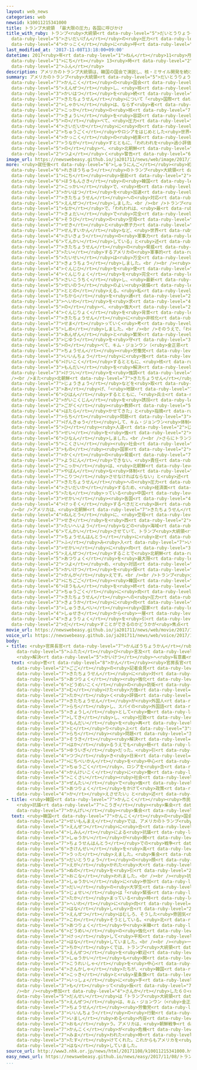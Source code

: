 ```yaml
---
layout: web_news
categories: web
newsid: k10011215341000
title: トランプ大統領 「最大限の圧力」各国に呼びかけ
title_with_ruby: トランプ<ruby>大統領<rt data-ruby-level="5">だいとうりょう</rt></ruby> 「<ruby>最大限<rt
  data-ruby-level="5">さいだいげん</rt></ruby>の<ruby>圧力<rt data-ruby-level="5">あつりょく</rt></ruby>」<ruby>各国<rt
  data-ruby-level="4">かっこく</rt></ruby>に<ruby>呼<rt data-ruby-level="6">よ</rt></ruby>びかけ
last_modified_at: '2017-11-08T13:18:00+09:00'
datetime: 2017<ruby>年<rt data-ruby-level="1">ねん</rt></ruby>11<ruby>月<rt data-ruby-level="1">がつ</rt></ruby>08<ruby>日<rt
  data-ruby-level="1">にち</rt></ruby> 13<ruby>時<rt data-ruby-level="2">じ</rt></ruby>18<ruby>分<rt
  data-ruby-level="2">ふん</rt></ruby>
description: アメリカのトランプ大統領は、韓国の国会で演説し、核・ミサイル開発を続ける北朝鮮について「国際社会は、ならず者国家の核の脅威を容認できない」と述べて、圧力の最大化に向けて中国やロシアをはじめとした世界各国の結束を促すとともに、「われわれを過小評価すべきではない」と述べ、北朝鮮に強く警告しました。
summary: アメリカのトランプ<ruby>大統領<rt data-ruby-level="5">だいとうりょう</rt></ruby>は、<ruby>韓国<rt
  data-ruby-level="7">かんこく</rt></ruby>の<ruby>国会<rt data-ruby-level="2">こっかい</rt></ruby>で<ruby>演説<rt
  data-ruby-level="5">えんぜつ</rt></ruby>し、<ruby>核<rt data-ruby-level="7">かく</rt></ruby>・ミサイル<ruby>開発<rt
  data-ruby-level="3">かいはつ</rt></ruby>を<ruby>続<rt data-ruby-level="4">つづ</rt></ruby>ける<ruby>北朝鮮<rt
  data-ruby-level="7">きたちょうせん</rt></ruby>について「<ruby>国際<rt data-ruby-level="5">こくさい</rt></ruby><ruby>社会<rt
  data-ruby-level="2">しゃかい</rt></ruby>は、ならず<ruby>者<rt data-ruby-level="3">もの</rt></ruby><ruby>国家<rt
  data-ruby-level="2">こっか</rt></ruby>の<ruby>核<rt data-ruby-level="7">かく</rt></ruby>の<ruby>脅威<rt
  data-ruby-level="7">きょうい</rt></ruby>を<ruby>容認<rt data-ruby-level="7">ようにん</rt></ruby>できない」と<ruby>述<rt
  data-ruby-level="5">の</rt></ruby>べて、<ruby>圧力<rt data-ruby-level="5">あつりょく</rt></ruby>の<ruby>最大化<rt
  data-ruby-level="4">さいだいか</rt></ruby>に<ruby>向<rt data-ruby-level="3">む</rt></ruby>けて<ruby>中国<rt
  data-ruby-level="2">ちゅうごく</rt></ruby>やロシアをはじめとした<ruby>世界<rt data-ruby-level="3">せかい</rt></ruby><ruby>各国<rt
  data-ruby-level="4">かっこく</rt></ruby>の<ruby>結束<rt data-ruby-level="4">けっそく</rt></ruby>を<ruby>促<rt
  data-ruby-level="7">うなが</rt></ruby>すとともに、「われわれを<ruby>過小評価<rt data-ruby-level="5">かしょうひょうか</rt></ruby>すべきではない」と<ruby>述<rt
  data-ruby-level="5">の</rt></ruby>べ、<ruby>北朝鮮<rt data-ruby-level="7">きたちょうせん</rt></ruby>に<ruby>強<rt
  data-ruby-level="2">つよ</rt></ruby>く<ruby>警告<rt data-ruby-level="6">けいこく</rt></ruby>しました。
image_url: https://newswebeasy.github.io/ja201711/news/web/image/2017/11/08/K10011215341_1711081145_1711081145_01_02.jpg
more: <ruby>就任後<rt data-ruby-level="6">しゅうにんご</rt></ruby><ruby>初<rt data-ruby-level="4">はつ</rt></ruby>のアジア<ruby>歴訪中<rt
  data-ruby-level="6">れきほうちゅう</rt></ruby>のトランプ<ruby>大統領<rt data-ruby-level="5">だいとうりょう</rt></ruby>は、８<ruby>日<rt
  data-ruby-level="1">にち</rt></ruby><ruby>昼前<rt data-ruby-level="2">ひるまえ</rt></ruby><ruby>訪問先<rt
  data-ruby-level="6">ほうもんさき</rt></ruby>の<ruby>韓国<rt data-ruby-level="7">かんこく</rt></ruby>の<ruby>国会<rt
  data-ruby-level="2">こっかい</rt></ruby>で、<ruby>核<rt data-ruby-level="7">かく</rt></ruby>とミサイルの<ruby>開発<rt
  data-ruby-level="3">かいはつ</rt></ruby>を<ruby>加速<rt data-ruby-level="4">かそく</rt></ruby>させる<ruby>北朝鮮<rt
  data-ruby-level="7">きたちょうせん</rt></ruby>への<ruby>対応<rt data-ruby-level="5">たいおう</rt></ruby>について、<ruby>演説<rt
  data-ruby-level="5">えんぜつ</rt></ruby>しました。<br /><br />トランプ<ruby>大統領<rt data-ruby-level="5">だいとうりょう</rt></ruby>は、この<ruby>中<rt
  data-ruby-level="1">なか</rt></ruby>で、「われわれは、<ruby>最<rt data-ruby-level="4">もっと</rt></ruby>も<ruby>巨大<rt
  data-ruby-level="7">きょだい</rt></ruby>で<ruby>完全<rt data-ruby-level="4">かんぜん</rt></ruby><ruby>装備<rt
  data-ruby-level="6">そうび</rt></ruby>の<ruby>空母<rt data-ruby-level="2">くうぼ</rt></ruby>３<ruby>隻<rt
  data-ruby-level="7">せき</rt></ruby>と<ruby>原子力<rt data-ruby-level="2">げんしりょく</rt></ruby><ruby>潜水艦<rt
  data-ruby-level="7">せんすいかん</rt></ruby>など、<ruby>世界<rt data-ruby-level="3">せかい</rt></ruby><ruby>最強<rt
  data-ruby-level="4">さいきょう</rt></ruby>の<ruby>軍事力<rt data-ruby-level="4">ぐんじりょく</rt></ruby>を<ruby>展開<rt
  data-ruby-level="6">てんかい</rt></ruby>している」と<ruby>述<rt data-ruby-level="5">の</rt></ruby>べ、<ruby>北朝鮮<rt
  data-ruby-level="7">きたちょうせん</rt></ruby>の<ruby>脅威<rt data-ruby-level="7">きょうい</rt></ruby>に<ruby>対<rt
  data-ruby-level="3">たい</rt></ruby>するアメリカの<ruby>軍事的<rt data-ruby-level="4">ぐんじてき</rt></ruby>な<ruby>態勢<rt
  data-ruby-level="5">たいせい</rt></ruby>は<ruby>万全<rt data-ruby-level="7">ばんぜん</rt></ruby>だと<ruby>強調<rt
  data-ruby-level="3">きょうちょう</rt></ruby>しました。<br /><br /><ruby>同時<rt data-ruby-level="2">どうじ</rt></ruby>に、「アメリカは、何千億ドルもの<ruby>軍事費<rt
  data-ruby-level="4">ぐんじひ</rt></ruby>を<ruby>使<rt data-ruby-level="3">つか</rt></ruby>って、<ruby>軍事力<rt
  data-ruby-level="4">ぐんじりょく</rt></ruby>を<ruby>完全<rt data-ruby-level="4">かんぜん</rt></ruby>に<ruby>再構築<rt
  data-ruby-level="5">さいこうちく</rt></ruby>し、<ruby>最新<rt data-ruby-level="4">さいしん</rt></ruby>で<ruby>性能<rt
  data-ruby-level="5">せいのう</rt></ruby>のよい<ruby>装備<rt data-ruby-level="6">そうび</rt></ruby>を<ruby>整<rt
  data-ruby-level="3">ととの</rt></ruby>える。<ruby>私<rt data-ruby-level="8">わたし</rt></ruby>は、<ruby>力<rt
  data-ruby-level="1">ちから</rt></ruby>を<ruby>通<rt data-ruby-level="2">つう</rt></ruby>じた<ruby>平和<rt
  data-ruby-level="3">へいわ</rt></ruby>を<ruby>求<rt data-ruby-level="4">もと</rt></ruby>めていく」と<ruby>述<rt
  data-ruby-level="5">の</rt></ruby>べ、<ruby>強大<rt data-ruby-level="2">きょうだい</rt></ruby>な<ruby>軍事力<rt
  data-ruby-level="4">ぐんじりょく</rt></ruby>を<ruby>背景<rt data-ruby-level="6">はいけい</rt></ruby>に<ruby>北朝鮮<rt
  data-ruby-level="7">きたちょうせん</rt></ruby>に<ruby>非核化<rt data-ruby-level="7">ひかくか</rt></ruby>を<ruby>迫<rt
  data-ruby-level="7">せま</rt></ruby>っていく<ruby>考<rt data-ruby-level="2">かんが</rt></ruby>えを<ruby>示<rt
  data-ruby-level="5">しめ</rt></ruby>しました。<br /><br />そのうえで、「われわれを<ruby>過小評価<rt data-ruby-level="5">かしょうひょうか</rt></ruby>すべきではない。<ruby>安全<rt
  data-ruby-level="3">あんぜん</rt></ruby>と<ruby>繁栄<rt data-ruby-level="7">はんえい</rt></ruby>、それに<ruby>自由<rt
  data-ruby-level="3">じゆう</rt></ruby>を<ruby>守<rt data-ruby-level="3">まも</rt></ruby>っていく」と<ruby>述<rt
  data-ruby-level="5">の</rt></ruby>べて、キム・ジョンウン（<ruby>金正恩<rt data-ruby-level="8">きむじょんうん</rt></ruby>）<ruby>朝鮮<rt
  data-ruby-level="7">ちょうせん</rt></ruby><ruby>労働党<rt data-ruby-level="6">ろうどうとう</rt></ruby><ruby>委員長<rt
  data-ruby-level="3">いいんちょう</rt></ruby>に<ruby>強<rt data-ruby-level="2">つよ</rt></ruby>く<ruby>警告<rt
  data-ruby-level="6">けいこく</rt></ruby>するとともに、<ruby>核<rt data-ruby-level="7">かく</rt></ruby>・ミサイル<ruby>問題<rt
  data-ruby-level="3">もんだい</rt></ruby>を<ruby>解決<rt data-ruby-level="5">かいけつ</rt></ruby>させるとその<ruby>決意<rt
  data-ruby-level="3">けつい</rt></ruby>を<ruby>強調<rt data-ruby-level="3">きょうちょう</rt></ruby>しました。<br
  /><br />また<ruby>北朝鮮<rt data-ruby-level="7">きたちょうせん</rt></ruby>の<ruby>人権<rt data-ruby-level="6">じんけん</rt></ruby><ruby>状況<rt
  data-ruby-level="7">じょうきょう</rt></ruby>などを<ruby>取<rt data-ruby-level="3">と</rt></ruby>り<ruby>上<rt
  data-ruby-level="3">あ</rt></ruby>げ、「<ruby>地獄<rt data-ruby-level="7">じごく</rt></ruby>だ」と<ruby>批判<rt
  data-ruby-level="6">ひはん</rt></ruby>するとともに、「<ruby>兵士<rt data-ruby-level="4">へいし</rt></ruby>が<ruby>外国人<rt
  data-ruby-level="2">がいこくじん</rt></ruby>を<ruby>誘拐<rt data-ruby-level="7">ゆうかい</rt></ruby>し、スパイのための<ruby>語学<rt
  data-ruby-level="2">ごがく</rt></ruby><ruby>教師<rt data-ruby-level="5">きょうし</rt></ruby>として<ruby>働<rt
  data-ruby-level="4">はたら</rt></ruby>かせてきた」と<ruby>指摘<rt data-ruby-level="7">してき</rt></ruby>し、<ruby>拉致<rt
  data-ruby-level="7">らち</rt></ruby><ruby>問題<rt data-ruby-level="3">もんだい</rt></ruby>にも<ruby>言及<rt
  data-ruby-level="7">げんきゅう</rt></ruby>して、キム・ジョンウン<ruby>体制<rt data-ruby-level="5">たいせい</rt></ruby>の<ruby>非<rt
  data-ruby-level="5">ひ</rt></ruby><ruby>人道<rt data-ruby-level="2">じんどう</rt></ruby><ruby>性<rt
  data-ruby-level="5">せい</rt></ruby>を<ruby>強<rt data-ruby-level="2">つよ</rt></ruby>く<ruby>非難<rt
  data-ruby-level="6">ひなん</rt></ruby>しました。<br /><br />さらにトランプ<ruby>大統領<rt data-ruby-level="5">だいとうりょう</rt></ruby>は、「<ruby>国際<rt
  data-ruby-level="5">こくさい</rt></ruby><ruby>社会<rt data-ruby-level="2">しゃかい</rt></ruby>は、ならず<ruby>者<rt
  data-ruby-level="3">もの</rt></ruby><ruby>国家<rt data-ruby-level="2">こっか</rt></ruby>の<ruby>核<rt
  data-ruby-level="7">かく</rt></ruby>の<ruby>脅威<rt data-ruby-level="7">きょうい</rt></ruby>を<ruby>容認<rt
  data-ruby-level="7">ようにん</rt></ruby>できない。<ruby>責任<rt data-ruby-level="5">せきにん</rt></ruby>ある<ruby>国家<rt
  data-ruby-level="2">こっか</rt></ruby>は、<ruby>北朝鮮<rt data-ruby-level="7">きたちょうせん</rt></ruby>の<ruby>野蛮<rt
  data-ruby-level="7">やばん</rt></ruby>な<ruby>体制<rt data-ruby-level="5">たいせい</rt></ruby>を<ruby>孤立<rt
  data-ruby-level="7">こりつ</rt></ruby>させなければならない」と<ruby>述<rt data-ruby-level="5">の</rt></ruby>べて、<ruby>北朝鮮<rt
  data-ruby-level="7">きたちょうせん</rt></ruby>への<ruby>圧力<rt data-ruby-level="5">あつりょく</rt></ruby>を<ruby>最大化<rt
  data-ruby-level="4">さいだいか</rt></ruby>するため、<ruby>経済面<rt data-ruby-level="6">けいざいめん</rt></ruby>などでつながりを<ruby>保<rt
  data-ruby-level="5">たも</rt></ruby>っている<ruby>中国<rt data-ruby-level="2">ちゅうごく</rt></ruby>とロシアをはじめとした<ruby>世界<rt
  data-ruby-level="3">せかい</rt></ruby><ruby>各国<rt data-ruby-level="4">かっこく</rt></ruby>が<ruby>結束<rt
  data-ruby-level="4">けっそく</rt></ruby>するべきだと<ruby>訴<rt data-ruby-level="7">うった</rt></ruby>えました。<br
  /><br />アメリカは、<ruby>北朝鮮<rt data-ruby-level="7">きたちょうせん</rt></ruby><ruby>情勢<rt data-ruby-level="5">じょうせい</rt></ruby>を<ruby>念頭<rt
  data-ruby-level="4">ねんとう</rt></ruby>に、<ruby>空母<rt data-ruby-level="2">くうぼ</rt></ruby>３<ruby>隻<rt
  data-ruby-level="7">せき</rt></ruby>を<ruby>西<rt data-ruby-level="2">にし</rt></ruby><ruby>太平洋<rt
  data-ruby-level="3">たいへいよう</rt></ruby>などの<ruby>海域<rt data-ruby-level="6">かいいき</rt></ruby>に<ruby>展開<rt
  data-ruby-level="6">てんかい</rt></ruby>させていて、トランプ<ruby>大統領<rt data-ruby-level="5">だいとうりょう</rt></ruby>としては、みずからが<ruby>朝鮮半島<rt
  data-ruby-level="7">ちょうせんはんとう</rt></ruby>に<ruby>足<rt data-ruby-level="1">あし</rt></ruby>を<ruby>踏<rt
  data-ruby-level="7">ふ</rt></ruby>み<ruby>入<rt data-ruby-level="7">い</rt></ruby>れたタイミングで<ruby>世界<rt
  data-ruby-level="3">せかい</rt></ruby>に<ruby>向<rt data-ruby-level="3">む</rt></ruby>けて<ruby>演説<rt
  data-ruby-level="5">えんぜつ</rt></ruby>することで<ruby>北朝鮮<rt data-ruby-level="7">きたちょうせん</rt></ruby>への<ruby>圧力<rt
  data-ruby-level="5">あつりょく</rt></ruby>を<ruby>最大限<rt data-ruby-level="5">さいだいげん</rt></ruby>まで<ruby>強<rt
  data-ruby-level="2">つよ</rt></ruby>め、<ruby>対話<rt data-ruby-level="3">たいわ</rt></ruby>による<ruby>解決<rt
  data-ruby-level="5">かいけつ</rt></ruby>を<ruby>探<rt data-ruby-level="7">さぐ</rt></ruby>りたい<ruby>考<rt
  data-ruby-level="2">かんが</rt></ruby>えです。<br /><br />トランプ<ruby>大統領<rt data-ruby-level="5">だいとうりょう</rt></ruby>は、８<ruby>日午後<rt
  data-ruby-level="2">にちごご</rt></ruby><ruby>韓国<rt data-ruby-level="7">かんこく</rt></ruby>への<ruby>訪問<rt
  data-ruby-level="6">ほうもん</rt></ruby>を<ruby>終<rt data-ruby-level="3">お</rt></ruby>えて、<ruby>中国<rt
  data-ruby-level="2">ちゅうごく</rt></ruby>に<ruby>向<rt data-ruby-level="3">む</rt></ruby>かい、<ruby>北朝鮮<rt
  data-ruby-level="7">きたちょうせん</rt></ruby>への<ruby>圧力<rt data-ruby-level="5">あつりょく</rt></ruby><ruby>強化<rt
  data-ruby-level="3">きょうか</rt></ruby>に<ruby>向<rt data-ruby-level="3">む</rt></ruby>けて、<ruby>習近平<rt
  data-ruby-level="3">しゅうきんぺい</rt></ruby><ruby>国家<rt data-ruby-level="2">こっか</rt></ruby><ruby>主席<rt
  data-ruby-level="4">しゅせき</rt></ruby>から<ruby>一層<rt data-ruby-level="6">いっそう</rt></ruby>の<ruby>協力<rt
  data-ruby-level="4">きょうりょく</rt></ruby>を<ruby>引<rt data-ruby-level="2">ひ</rt></ruby>き<ruby>出<rt
  data-ruby-level="2">だ</rt></ruby>すことができるのかどうかが<ruby>焦点<rt data-ruby-level="7">しょうてん</rt></ruby>です。
movie_url: https://newswebeasy.github.io/ja201711/news/web/movie/2017/11/08/k10011215341_201711081210_201711081210.mp4
voice_url: https://newswebeasy.github.io/ja201711/news/web/voice/2017/11/08/k10011215341_201711081210_201711081210.mp3
body:
- title: <ruby>官房長官<rt data-ruby-level="7">かんぼうちょうかん</rt></ruby>「<ruby>拉致<rt data-ruby-level="7">らち</rt></ruby>に<ruby>再<rt
    data-ruby-level="5">ふたた</rt></ruby>び<ruby>言及<rt data-ruby-level="7">げんきゅう</rt></ruby>
    <ruby>解決<rt data-ruby-level="5">かいけつ</rt></ruby>へ<ruby>有意義<rt data-ruby-level="5">ゆういぎ</rt></ruby>」
  text: <ruby>菅<rt data-ruby-level="8">かん</rt></ruby><ruby>官房長官<rt data-ruby-level="7">かんぼうちょうかん</rt></ruby>は<ruby>午後<rt
    data-ruby-level="2">ごご</rt></ruby>の<ruby>記者会見<rt data-ruby-level="3">きしゃかいけん</rt></ruby>で、「<ruby>北朝鮮<rt
    data-ruby-level="7">きたちょうせん</rt></ruby>に<ruby>対<rt data-ruby-level="3">たい</rt></ruby>する<ruby>圧力<rt
    data-ruby-level="5">あつりょく</rt></ruby><ruby>強化<rt data-ruby-level="3">きょうか</rt></ruby>、<ruby>同盟国<rt
    data-ruby-level="6">どうめいこく</rt></ruby>の<ruby>防衛<rt data-ruby-level="5">ぼうえい</rt></ruby>に<ruby>向<rt
    data-ruby-level="3">む</rt></ruby>けた<ruby>力強<rt data-ruby-level="2">ちからづよ</rt></ruby>いメッセージを<ruby>高<rt
    data-ruby-level="2">たか</rt></ruby>く<ruby>評価<rt data-ruby-level="5">ひょうか</rt></ruby>したい。<ruby>北朝鮮<rt
    data-ruby-level="7">きたちょうせん</rt></ruby>が<ruby>外国人<rt data-ruby-level="2">がいこくじん</rt></ruby>を<ruby>拉致<rt
    data-ruby-level="7">らち</rt></ruby>し、スパイの<ruby>外国語<rt data-ruby-level="2">がいこくご</rt></ruby><ruby>教師<rt
    data-ruby-level="5">きょうし</rt></ruby>として<ruby>働<rt data-ruby-level="4">はたら</rt></ruby>かせてきたことを<ruby>指摘<rt
    data-ruby-level="7">してき</rt></ruby>し、<ruby>拉致<rt data-ruby-level="7">らち</rt></ruby><ruby>問題<rt
    data-ruby-level="3">もんだい</rt></ruby>を<ruby>再<rt data-ruby-level="5">ふたた</rt></ruby>び<ruby>取<rt
    data-ruby-level="3">と</rt></ruby>り<ruby>上<rt data-ruby-level="3">あ</rt></ruby>げたことは、<ruby>拉致<rt
    data-ruby-level="7">らち</rt></ruby><ruby>問題<rt data-ruby-level="3">もんだい</rt></ruby>の<ruby>早期<rt
    data-ruby-level="3">そうき</rt></ruby><ruby>解決<rt data-ruby-level="5">かいけつ</rt></ruby>を<ruby>図<rt
    data-ruby-level="7">はか</rt></ruby>るうえでも<ruby>極<rt data-ruby-level="7">きわ</rt></ruby>めて<ruby>有意義<rt
    data-ruby-level="5">ゆういぎ</rt></ruby>だった。<ruby>引<rt data-ruby-level="4">ひ</rt></ruby>き<ruby>続<rt
    data-ruby-level="4">つづ</rt></ruby>き<ruby>日米<rt data-ruby-level="2">にちべい</rt></ruby>、<ruby>日米韓<rt
    data-ruby-level="7">にちべいかん</rt></ruby>を<ruby>中心<rt data-ruby-level="2">ちゅうしん</rt></ruby>に、<ruby>中国<rt
    data-ruby-level="2">ちゅうごく</rt></ruby>、ロシアを<ruby>含<rt data-ruby-level="7">ふく</rt></ruby>む<ruby>関係国<rt
    data-ruby-level="4">かんけいこく</rt></ruby>に<ruby>働<rt data-ruby-level="4">はたら</rt></ruby>きかけ、<ruby>国際<rt
    data-ruby-level="5">こくさい</rt></ruby><ruby>社会<rt data-ruby-level="2">しゃかい</rt></ruby><ruby>全体<rt
    data-ruby-level="3">ぜんたい</rt></ruby>で<ruby>強<rt data-ruby-level="2">つよ</rt></ruby>い<ruby>圧力<rt
    data-ruby-level="5">あつりょく</rt></ruby>をかけて<ruby>政策<rt data-ruby-level="6">せいさく</rt></ruby>を<ruby>変<rt
    data-ruby-level="4">か</rt></ruby>えさせたい」と<ruby>述<rt data-ruby-level="5">の</rt></ruby>べました。
- title: <ruby>韓国<rt data-ruby-level="7">かんこく</rt></ruby><ruby>市民<rt data-ruby-level="4">しみん</rt></ruby>
    <ruby>抗議<rt data-ruby-level="7">こうぎ</rt></ruby><ruby>集会<rt data-ruby-level="3">しゅうかい</rt></ruby>や<ruby>歓迎<rt
    data-ruby-level="7">かんげい</rt></ruby><ruby>集会<rt data-ruby-level="3">しゅうかい</rt></ruby>
  text: <ruby>韓国<rt data-ruby-level="7">かんこく</rt></ruby>の<ruby>国会<rt data-ruby-level="2">こっかい</rt></ruby>の<ruby>正門前<rt
    data-ruby-level="2">せいもんまえ</rt></ruby>では、アメリカのトランプ<ruby>大統領<rt data-ruby-level="5">だいとうりょう</rt></ruby>の<ruby>演説<rt
    data-ruby-level="5">えんぜつ</rt></ruby>に<ruby>合<rt data-ruby-level="2">あ</rt></ruby>わせて<ruby>市民<rt
    data-ruby-level="4">しみん</rt></ruby>による<ruby>抗議<rt data-ruby-level="7">こうぎ</rt></ruby><ruby>集会<rt
    data-ruby-level="3">しゅうかい</rt></ruby>が<ruby>開<rt data-ruby-level="3">ひら</rt></ruby>かれ、「<ruby>朝鮮半島<rt
    data-ruby-level="7">ちょうせんはんとう</rt></ruby>での<ruby>戦争<rt data-ruby-level="4">せんそう</rt></ruby>の<ruby>危険性<rt
    data-ruby-level="6">きけんせい</rt></ruby>を<ruby>高<rt data-ruby-level="2">たか</rt></ruby>めるな」などと<ruby>訴<rt
    data-ruby-level="7">うった</rt></ruby>えました。<ruby>集会<rt data-ruby-level="3">しゅうかい</rt></ruby>では、トランプ<ruby>大統領<rt
    data-ruby-level="5">だいとうりょう</rt></ruby>の<ruby>顔<rt data-ruby-level="2">かお</rt></ruby>が<ruby>描<rt
    data-ruby-level="7">えが</rt></ruby>かれた<ruby>大<rt data-ruby-level="1">おお</rt></ruby>きな<ruby>布<rt
    data-ruby-level="5">ぬの</rt></ruby>を<ruby>引<rt data-ruby-level="2">ひ</rt></ruby>きちぎるパフォーマンスも<ruby>行<rt
    data-ruby-level="2">おこな</rt></ruby>われました。<br /><br /><ruby>抗議<rt data-ruby-level="7">こうぎ</rt></ruby><ruby>集会<rt
    data-ruby-level="3">しゅうかい</rt></ruby>に<ruby>参加<rt data-ruby-level="4">さんか</rt></ruby>した２０<ruby>代<rt
    data-ruby-level="3">だい</rt></ruby>の<ruby>大学生<rt data-ruby-level="1">だいがくせい</rt></ruby>の<ruby>女性<rt
    data-ruby-level="5">じょせい</rt></ruby>は「<ruby>緊張<rt data-ruby-level="7">きんちょう</rt></ruby>が<ruby>高<rt
    data-ruby-level="2">たか</rt></ruby>まっている<ruby>時<rt data-ruby-level="2">とき</rt></ruby>だからこそ、<ruby>平和<rt
    data-ruby-level="3">へいわ</rt></ruby>に<ruby>向<rt data-ruby-level="3">む</rt></ruby>けた<ruby>話<rt
    data-ruby-level="2">はな</rt></ruby>し<ruby>合<rt data-ruby-level="2">あ</rt></ruby>いをしなければならないのに、きょうの<ruby>演説<rt
    data-ruby-level="5">えんぜつ</rt></ruby>はむしろ、そうした<ruby>雰囲気<rt data-ruby-level="7">ふんいき</rt></ruby>を<ruby>壊<rt
    data-ruby-level="7">こわ</rt></ruby>そうとしている。<ruby>北<rt data-ruby-level="2">きた</rt></ruby>への<ruby>圧力<rt
    data-ruby-level="5">あつりょく</rt></ruby>や<ruby>米韓<rt data-ruby-level="7">べいかん</rt></ruby><ruby>同盟<rt
    data-ruby-level="6">どうめい</rt></ruby>の<ruby>強化<rt data-ruby-level="3">きょうか</rt></ruby>は<ruby>決<rt
    data-ruby-level="3">けっ</rt></ruby>して<ruby>平和<rt data-ruby-level="3">へいわ</rt></ruby>をもたらさない」と<ruby>話<rt
    data-ruby-level="2">はな</rt></ruby>していました。<br /><br /><ruby>一方<rt data-ruby-level="2">いっぽう</rt></ruby>、すぐ<ruby>近<rt
    data-ruby-level="2">ちか</rt></ruby>くでは、トランプ<ruby>大統領<rt data-ruby-level="5">だいとうりょう</rt></ruby>の<ruby>演説<rt
    data-ruby-level="5">えんぜつ</rt></ruby>を<ruby>歓迎<rt data-ruby-level="7">かんげい</rt></ruby>する<ruby>集会<rt
    data-ruby-level="3">しゅうかい</rt></ruby>も<ruby>開<rt data-ruby-level="3">ひら</rt></ruby>かれ、<ruby>高齢者<rt
    data-ruby-level="7">こうれいしゃ</rt></ruby>を<ruby>中心<rt data-ruby-level="2">ちゅうしん</rt></ruby>とする<ruby>参加者<rt
    data-ruby-level="4">さんかしゃ</rt></ruby>たちが、<ruby>韓国<rt data-ruby-level="7">かんこく</rt></ruby>の<ruby>国旗<rt
    data-ruby-level="4">こっき</rt></ruby>と<ruby>星条旗<rt data-ruby-level="5">せいじょうき</rt></ruby>を<ruby>一緒<rt
    data-ruby-level="7">いっしょ</rt></ruby>に<ruby>手<rt data-ruby-level="1">て</rt></ruby>に<ruby>持<rt
    data-ruby-level="3">も</rt></ruby>って<ruby>振<rt data-ruby-level="7">ふ</rt></ruby>っていました。<br
    /><br /><ruby>参加<rt data-ruby-level="4">さんか</rt></ruby>した６０<ruby>代<rt data-ruby-level="3">だい</rt></ruby>の<ruby>男性<rt
    data-ruby-level="5">だんせい</rt></ruby>は「トランプ<ruby>大統領<rt data-ruby-level="5">だいとうりょう</rt></ruby>の<ruby>演説<rt
    data-ruby-level="5">えんぜつ</rt></ruby>は、キム・ジョンウン（<ruby>金正恩<rt data-ruby-level="8">きむじょんうん</rt></ruby>）<ruby>朝鮮<rt
    data-ruby-level="7">ちょうせん</rt></ruby><ruby>労働党<rt data-ruby-level="6">ろうどうとう</rt></ruby><ruby>委員長<rt
    data-ruby-level="3">いいんちょう</rt></ruby>の<ruby>行動<rt data-ruby-level="3">こうどう</rt></ruby>を<ruby>戒<rt
    data-ruby-level="7">いまし</rt></ruby>める<ruby>内容<rt data-ruby-level="5">ないよう</rt></ruby>だったと<ruby>思<rt
    data-ruby-level="2">おも</rt></ruby>う。アメリカは、<ruby>朝鮮戦争<rt data-ruby-level="7">ちょうせんせんそう</rt></ruby>など<ruby>韓国<rt
    data-ruby-level="7">かんこく</rt></ruby>が<ruby>危機<rt data-ruby-level="6">きき</rt></ruby>に<ruby>見舞<rt
    data-ruby-level="7">みま</rt></ruby>われた<ruby>時<rt data-ruby-level="2">とき</rt></ruby>には、いつもパートナーとして<ruby>助<rt
    data-ruby-level="3">たす</rt></ruby>けてくれた。これからもアメリカを<ruby>信<rt data-ruby-level="4">しん</rt></ruby>じるべきだ」と<ruby>話<rt
    data-ruby-level="2">はな</rt></ruby>していました。
source_url: http://www3.nhk.or.jp/news/html/20171108/k10011215341000.html
easy_news_url: https://newswebeasy.github.io/news/easy/2017/11/08/トランプ大統領が韓国の国会で演説をする
...
```

